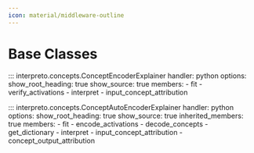 ```yaml
---
icon: material/middleware-outline
---
```


# Base Classes

::: interpreto.concepts.ConceptEncoderExplainer
    handler: python
    options:
      show_root_heading: true
      show_source: true
      members:
        - fit
        - verify_activations
        - interpret
        - input_concept_attribution

::: interpreto.concepts.ConceptAutoEncoderExplainer
    handler: python
    options:
      show_root_heading: true
      show_source: true
      inherited_members: true
      members:
        - fit
        - encode_activations
        - decode_concepts
        - get_dictionary
        - interpret
        - input_concept_attribution
        - concept_output_attribution
